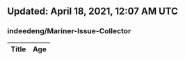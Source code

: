 ## Updated: April 18, 2021, 12:07 AM UTC


### indeedeng/Mariner-Issue-Collector
|**Title**|**Age**|
|:----|:----|